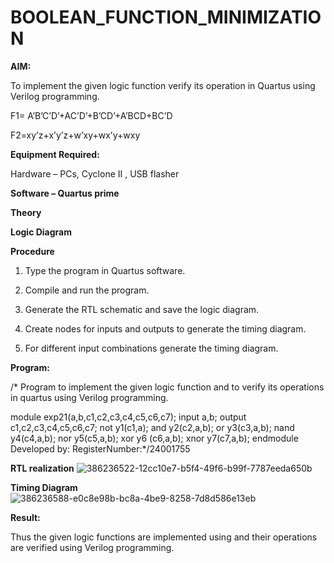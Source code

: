 # BOOLEAN_FUNCTION_MINIMIZATION

**AIM:**

To implement the given logic function verify its operation in Quartus using Verilog programming.

F1= A’B’C’D’+AC’D’+B’CD’+A’BCD+BC’D 

F2=xy’z+x’y’z+w’xy+wx’y+wxy

**Equipment Required:**

Hardware – PCs, Cyclone II , USB flasher

**Software – Quartus prime**


**Theory**

**Logic Diagram**

**Procedure**

1.	Type the program in Quartus software.

2.	Compile and run the program.

3.	Generate the RTL schematic and save the logic diagram.

4.	Create nodes for inputs and outputs to generate the timing diagram.

5.	For different input combinations generate the timing diagram.


**Program:**

/* Program to implement the given logic function and to verify its operations in quartus using Verilog programming. 

module exp21(a,b,c1,c2,c3,c4,c5,c6,c7);
input a,b;
output c1,c2,c3,c4,c5,c6,c7;
not y1(c1,a);
and y2(c2,a,b);
or y3(c3,a,b);
nand y4(c4,a,b);
nor y5(c5,a,b);
xor y6 (c6,a,b);
xnor y7(c7,a,b);
endmodule
Developed by: RegisterNumber:*/24001755


**RTL realization**
![386236522-12cc10e7-b5f4-49f6-b99f-7787eeda650b](https://github.com/user-attachments/assets/a030f9e1-e8bf-4f64-a5e6-39784f4cf9c6)

**Timing Diagram**
![386236588-e0c8e98b-bc8a-4be9-8258-7d8d586e13eb](https://github.com/user-attachments/assets/13917ebd-141e-4b41-b5be-182933bd614c)

**Result:**

Thus the given logic functions are implemented using and their operations are verified using Verilog programming.

